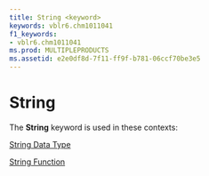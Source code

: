 ```yaml
---
title: String <keyword>
keywords: vblr6.chm1011041
f1_keywords:
- vblr6.chm1011041
ms.prod: MULTIPLEPRODUCTS
ms.assetid: e2e0df8d-7f11-ff9f-b781-06ccf70be3e5
---
```



# String <keyword>

The  **String** keyword is used in these contexts:

[String Data Type](string-data-type.md)

[String Function](string-function.md)


